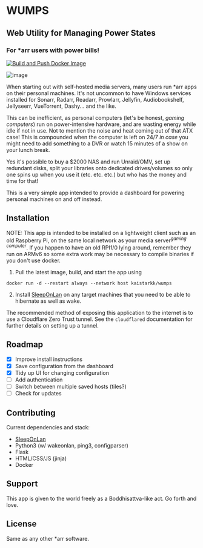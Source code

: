 # WUMPS

## Web Utility for Managing Power States

### For \*arr users with power bills!

[![Build and Push Docker Image](https://github.com/KaiStarkk/wumps/actions/workflows/docker-image.yml/badge.svg)](https://github.com/KaiStarkk/wumps/actions/workflows/docker-image.yml)

![image](https://user-images.githubusercontent.com/1722064/229474685-60f1c7e5-431e-4185-94af-21889cab82e1.png)

When starting out with self-hosted media servers, many users run \*arr apps on their personal machines. It's not uncommon to have Windows services installed for Sonarr, Radarr, Readarr, Prowlarr, Jellyfin, Audiobookshelf, Jellyseerr, VueTorrent, Dashy... and the like.

This can be inefficient, as personal computers (let's be honest, _gaming computers_) run on power-intensive hardware, and are wasting energy while idle if not in use. Not to mention the noise and heat coming out of that ATX case! This is compounded when the computer is left on 24/7 _in case_ you might need to add something to a DVR or watch 15 minutes of a show on your lunch break.

Yes it's possible to buy a $2000 NAS and run Unraid/OMV, set up redundant disks, split your libraries onto dedicated drives/volumes so only one spins up when you use it (etc. etc. etc.) but who has the money and time for that!

This is a very simple app intended to provide a dashboard for powering personal machines on and off instead.

## Installation

NOTE: This app is intended to be installed on a lightweight client such as an old Raspberry Pi, on the same local network as your media server<sup>_gaming computer_</sup>. If you happen to have an old RPI1/0 lying around, remember they run on ARMv6 so some extra work may be necessary to compile binaries if you don't use docker.

1. Pull the latest image, build, and start the app using

`docker run -d --restart always --network host kaistarkk/wumps`

2. Install [SleepOnLan](https://github.com/SR-G/sleep-on-lan) on any target machines that you need to be able to hibernate as well as wake.

The recommended method of exposing this application to the internet is to use a Cloudflare Zero Trust tunnel. See the `cloudflared` documentation for further details on setting up a tunnel.

## Roadmap

-   [X] Improve install instructions
-   [X] Save configuration from the dashboard
-   [X] Tidy up UI for changing configuration
-   [ ] Add authentication
-   [ ] Switch between multiple saved hosts (tiles?)
-   [ ] Check for updates

## Contributing

Current dependencies and stack:

-   [SleepOnLan](https://github.com/SR-G/sleep-on-lan)
-   Python3 (w/ wakeonlan, ping3, configparser)
-   Flask
-   HTML/CSS/JS (jinja)
-   Docker

## Support

This app is given to the world freely as a Boddhisattva-like act. Go forth and love. 

## License

Same as any other \*arr software.
